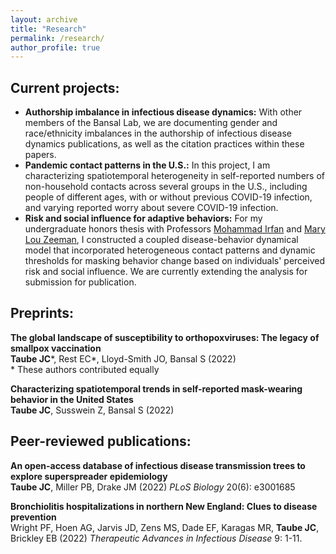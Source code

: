 ```yaml
---
layout: archive
title: "Research"
permalink: /research/
author_profile: true
---
```


## Current projects:
<!-- add photos!!!! -->
<ul>

<li> <strong> Authorship imbalance in infectious disease dynamics:</strong> With other members of the Bansal Lab, we are documenting gender and race/ethnicity imbalances in the authorship of infectious disease dynamics publications, as well as the citation practices within these papers.</li>

<li> <strong> Pandemic contact patterns in the U.S.:</strong> In this project, I am characterizing spatiotemporal heterogeneity in self-reported numbers of non-household contacts across several groups in the U.S., including people of different ages, with or without previous COVID-19 infection, and varying reported worry about severe COVID-19 infection. </li>

<li> <strong> Risk and social influence for adaptive behaviors:</strong> For my undergraduate honors thesis with Professors <a href="http://www.bowdoin.edu/~mirfan/">Mohammad Irfan</a> and <a href="https://www.bowdoin.edu/profiles/faculty/mlzeeman/">Mary Lou Zeeman</a>, I constructed a coupled disease-behavior dynamical model that incorporated heterogeneous contact patterns and dynamic thresholds for masking behavior change based on individuals' perceived risk and social influence. We are currently extending the analysis for submission for publication. </li>
</ul>

## Preprints:

<strong> The global landscape of susceptibility to orthopoxviruses: The legacy of smallpox vaccination</strong> <br>
<strong> Taube JC</strong>\*, Rest EC\*, Lloyd-Smith JO, Bansal S (2022)
<br>
\* These authors contributed equally
<br>
<a href="https://doi.org/10.1101/2022.07.29.22278217"><i class="fas fa-fw fa-link zoom" aria-hidden="true"></i></a> <a href="https://github.com/bansallab/mpx_landscape"><i class="fab fa-fw fa-github zoom" aria-hidden="true"></i></a>


<strong> Characterizing spatiotemporal trends in self-reported mask-wearing behavior in the United States</strong> <br>
<strong> Taube JC</strong>, Susswein Z, Bansal S (2022)
<br>
<a href="https://doi.org/10.1101/2022.07.19.22277821"><i class="fas fa-fw fa-link zoom" aria-hidden="true"></i></a> <a href="https://github.com/bansallab/spatial_masking"><i class="fab fa-fw fa-github zoom" aria-hidden="true"></i></a>

## Peer-reviewed publications:

<strong> An open-access database of infectious disease transmission trees to explore superspreader epidemiology</strong> <br>
<strong> Taube JC</strong>, Miller PB, Drake JM (2022) <i>PLoS Biology</i> 20(6): e3001685
<br>
<a href="https://doi.org/10.1371/journal.pbio.3001685"><i class="fas fa-fw fa-link zoom" aria-hidden="true"></i></a> <a href="https://github.com/DrakeLab/taube-transmission-trees"><i class="fab fa-fw fa-github zoom" aria-hidden="true"></i></a>

<!-- <a href="/files/outbreaktrees-preprint.pdf"><i class="fas fa-fw fa-file-pdf zoom" aria-hidden="true"></i></a> -->

<strong> Bronchiolitis hospitalizations in northern New England: Clues to disease prevention </strong> <br>
Wright PF, Hoen AG, Jarvis JD, Zens MS, Dade EF, Karagas MR, <strong> Taube JC</strong>, Brickley EB (2022) <i>Therapeutic Advances in Infectious Disease</i> 9: 1-11. <br> <a href="https://doi.org/10.1177/20499361221099447"><i class="fas fa-fw fa-link zoom" aria-hidden="true"></i></a>



 


